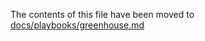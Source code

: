 The contents of this file have been moved to [docs/playbooks/greenhouse.md](/docs/playbooks/greenhouse.md)
